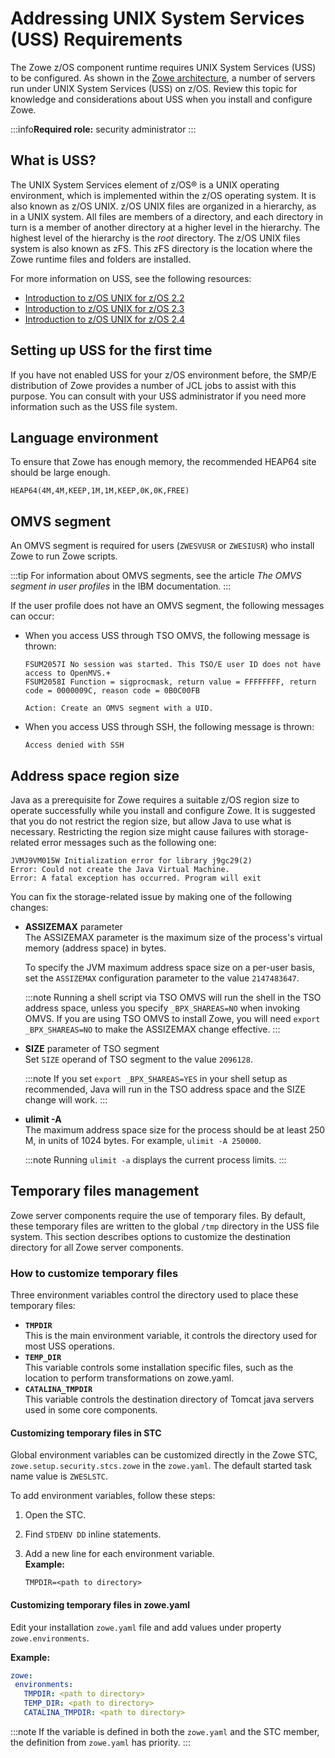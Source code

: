 # Addressing UNIX System Services (USS) Requirements

The Zowe z/OS component runtime requires UNIX System Services (USS) to be configured. As shown in the [Zowe architecture](../getting-started/zowe-architecture.md), a number of servers run under UNIX System Services (USS) on z/OS. Review this topic for knowledge and considerations about USS when you install and configure Zowe.

:::info**Required role:** security administrator
:::

## What is USS?

The UNIX System Services element of z/OS® is a UNIX operating environment, which is implemented within the z/OS operating system. It is also known as z/OS UNIX. z/OS UNIX files are organized in a hierarchy, as in a UNIX system.  All files are members of a directory, and each directory in turn is a member of another directory at a higher level in the hierarchy. The highest level of the hierarchy is the *root* directory. The z/OS UNIX files system is also known as zFS. This zFS directory is the location where the Zowe runtime files and folders are installed.

For more information on USS, see the following resources:

- [Introduction to z/OS UNIX for z/OS 2.2](https://www.ibm.com/support/knowledgecenter/SSLTBW_2.2.0/com.ibm.zos.v2r2.bpxb200/int.htm)
- [Introduction to z/OS UNIX for z/OS 2.3](https://www.ibm.com/support/knowledgecenter/SSLTBW_2.3.0/com.ibm.zos.v2r3.bpxb200/int.htm)
- [Introduction to z/OS UNIX for z/OS 2.4](https://www.ibm.com/support/knowledgecenter/SSLTBW_2.4.0/com.ibm.zos.v2r4.bpxb200/int.htm)

## Setting up USS for the first time

If you have not enabled USS for your z/OS environment before, the SMP/E distribution of Zowe provides a number of JCL jobs to assist with this purpose. You can consult with your USS administrator if you need more information such as the USS file system.

## Language environment

To ensure that Zowe has enough memory, the recommended HEAP64 site should be large enough.

```
HEAP64(4M,4M,KEEP,1M,1M,KEEP,0K,0K,FREE)
```

## OMVS segment

An OMVS segment is required for users (`ZWESVUSR` or `ZWESIUSR`) who install Zowe to run Zowe scripts. 

:::tip
For information about OMVS segments, see the article _The OMVS segment in user profiles_ in the IBM documentation. 
::: 

If the user profile does not have an OMVS segment, the following messages can occur:

- When you access USS through TSO OMVS, the following message is thrown:

   ```
   FSUM2057I No session was started. This TSO/E user ID does not have access to OpenMVS.+
   FSUM2058I Function = sigprocmask, return value = FFFFFFFF, return code = 0000009C, reason code = 0B0C00FB

   Action: Create an OMVS segment with a UID.
   ```

- When you access USS through SSH, the following message is thrown:

   ```
   Access denied with SSH
   ```

## Address space region size

Java as a prerequisite for Zowe requires a suitable z/OS region size to operate successfully while you install and configure Zowe. It is suggested that you do not restrict the region size, but allow Java to use what is necessary. Restricting the region size might cause failures with storage-related error messages such as the following one:

```
JVMJ9VM015W Initialization error for library j9gc29(2)
Error: Could not create the Java Virtual Machine.
Error: A fatal exception has occurred. Program will exit
```

You can fix the storage-related issue by making one of the following changes:

-  **ASSIZEMAX** parameter  
   The ASSIZEMAX parameter is the maximum size of the process's virtual memory (address space) in bytes.

   To specify the JVM maximum address space size on a per-user basis, set the `ASSIZEMAX` configuration parameter to the value `2147483647`.

   :::note
   Running a shell script via TSO OMVS will run the shell in the TSO address space, unless you specify `_BPX_SHAREAS=NO` when invoking OMVS. If you are using TSO OMVS to install Zowe, you will need `export _BPX_SHAREAS=NO` to make the ASSIZEMAX change effective.
   :::

-  **SIZE** parameter of TSO segment  
   Set `SIZE` operand of TSO segment to the value `2096128`.

   :::note
   If you set `export _BPX_SHAREAS=YES` in your shell setup as recommended, Java will run in the TSO address space and the SIZE change will work.
   :::

- **ulimit -A**  
   The maximum address space size for the process should be at least 250 M, in units of 1024 bytes. For example, `ulimit -A 250000`.

   :::note
   Running `ulimit -a` displays the current process limits.
   :::

## Temporary files management

Zowe server components require the use of temporary files. By default, these temporary files are written to the global `/tmp` directory in the USS file system.
This section describes options to customize the destination directory for all Zowe server components.

### How to customize temporary files

Three environment variables control the directory used to place these temporary files:

- **`TMPDIR`**  
 This is the main environment variable, it controls the directory used for most USS operations.
- **`TEMP_DIR`**  
 This variable controls some installation specific files, such as the location to perform transformations on zowe.yaml.
- **`CATALINA_TMPDIR`**  
 This variable controls the destination directory of Tomcat java servers used in some core components.

#### Customizing temporary files in STC

Global environment variables can be customized directly in the Zowe STC, `zowe.setup.security.stcs.zowe` in the `zowe.yaml`. The default started task name value is `ZWESLSTC`.

To add environment variables, follow these steps:

1. Open the STC.

2. Find `STDENV DD` inline statements.

3. Add a new line for each environment variable.  
**Example:**
  
   ```text
   TMPDIR=<path to directory>
   ```

#### Customizing temporary files in zowe.yaml

Edit your installation `zowe.yaml` file and add values under property `zowe.environments`. 

**Example:**

```yaml
zowe:
 environments:
   TMPDIR: <path to directory>
   TEMP_DIR: <path to directory>
   CATALINA_TMPDIR: <path to directory>
```

:::note
If the variable is defined in both the `zowe.yaml` and the STC member, the definition from `zowe.yaml` has priority.
:::